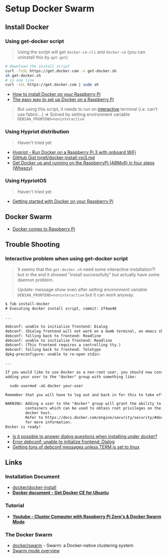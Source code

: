 # Setup Docker Swarm

## Install Docker

### Using get-docker script

> Using the script will get `docker-ce-cli` and `docker-ce` (you can uninstall this by `apt-get`)

```sh
# download the install script
curl -fsSL https://get.docker.com -o get-docker.sh
sh get-docker.sh
# in one line
curl -sSL https://get.docker.com | sudo sh
```

* [How to install Docker on your Raspberry Pi](https://howchoo.com/g/nmrlzmq1ymn/how-to-install-docker-on-your-raspberry-pi)
* [The easy way to set up Docker on a Raspberry Pi](https://medium.freecodecamp.org/the-easy-way-to-set-up-docker-on-a-raspberry-pi-7d24ced073ef)

> But using this script, it needs to run on [interactive](#Interactive-problem-when-using-get-docker-script) terminal (i.e. can't use fabric...) => Solved by setting environment variable `DEBIAN_FRONTEND=noninteractive`

### Using Hypriot distribution

> Haven't tried yet

* [Hypriot - Run Docker on a Raspberry Pi 3 with onboard WiFi](https://blog.hypriot.com/post/run-docker-rpi3-with-wifi/)
* [GitHub Gist tyrell/docker-install-rpi3.md](https://gist.github.com/tyrell/2963c6b121f79096ee0008f5a47cf347)
* [Get Docker up and running on the RaspberryPi (ARMv6) in four steps (Wheezy)](https://github.com/umiddelb/armhf/wiki/Get-Docker-up-and-running-on-the-RaspberryPi-(ARMv6)-in-four-steps-(Wheezy))

### Using HypriotOS

> Haven't tried yet

* [Getting started with Docker on your Raspberry Pi](https://blog.hypriot.com/getting-started-with-docker-on-your-arm-device/)

## Docker Swarm

* [Docker comes to Raspberry Pi](https://www.raspberrypi.org/blog/docker-comes-to-raspberry-pi/)

## Trouble Shooting

### Interactive problem when using get-docker script

> It seems that the `get-docker.sh` need some interactive installation?! but in the end it showed "install successfully" but actually have some daemon problem.
>
> Update: message show even after setting environment variable `DEBIAN_FRONTEND=noninteractive` but it can work anyway.

```txt
$ fab install-docker
# Executing docker install script, commit: 2f4ae48

...

debconf: unable to initialize frontend: Dialog
debconf: (Dialog frontend will not work on a dumb terminal, an emacs shell buffer, or without a controlling terminal.)
debconf: falling back to frontend: Readline
debconf: unable to initialize frontend: Readline
debconf: (This frontend requires a controlling tty.)
debconf: falling back to frontend: Teletype
dpkg-preconfigure: unable to re-open stdin:

...

If you would like to use Docker as a non-root user, you should now consider
adding your user to the "docker" group with something like:

  sudo usermod -aG docker your-user

Remember that you will have to log out and back in for this to take effect!

WARNING: Adding a user to the "docker" group will grant the ability to run
         containers which can be used to obtain root privileges on the
         docker host.
         Refer to https://docs.docker.com/engine/security/security/#docker-daemon-attack-surface
         for more information.
Docker is ready!
```

* [Is it possible to answer dialog questions when installing under docker?](https://stackoverflow.com/questions/22466255/is-it-possible-to-answer-dialog-questions-when-installing-under-docker)
* [Error debconf: unable to initialize frontend: Dialog](https://github.com/moby/moby/issues/27988)
* [Getting tons of debconf messages unless TERM is set to linux](https://github.com/phusion/baseimage-docker/issues/58)

## Links

### Installation Document

* [docker/docker-install](https://github.com/docker/docker-install)
* [**Docker document - Get Docker CE for Ubuntu**](https://docs.docker.com/install/linux/docker-ce/ubuntu/)

### Tutorial

* [**Youtube - Cluster Computer with Raspberry Pi Zero's & Docker Swarm Mode**](https://youtu.be/qSpfWP-Fgjc)

### The Docker Swarm

* [docker/swarm](https://github.com/docker/swarm) - Swarm: a Docker-native clustering system
* [Swarm mode overview](https://docs.docker.com/engine/swarm/)
